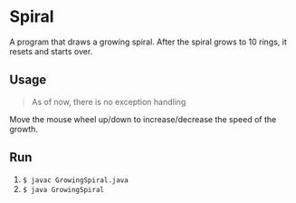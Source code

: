 # Spiral
A program that draws a growing spiral. After the spiral grows to 10 rings, it resets and starts over.

## Usage
> As of now, there is no exception handling  

Move the mouse wheel up/down to increase/decrease the speed of the growth.

## Run
1. `$ javac GrowingSpiral.java`
2. `$ java GrowingSpiral`
